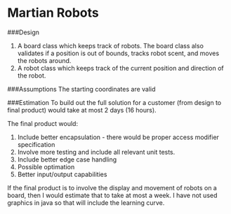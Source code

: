 # Martian Robots

###Design
1. A board class which keeps track of robots. The board class also validates if a position is out of bounds, tracks robot scent, and moves the robots around.
2. A robot class which keeps track of the current position and direction of the robot. 

###Assumptions
The starting coordinates are valid

###Estimation
To build out the full solution for a customer (from design to final product) would take at most 2 days (16 hours). 

The final product would:
1. Include better encapsulation - there would be proper access modifier specification
1. Involve more testing and include all relevant unit tests.
2. Include better edge case handling
3. Possible optimation
4. Better input/output capabilities

If the final product is to involve the display and movement of robots on a board, then I would estimate that to take at most a week. I have not used graphics in java so that will include the learning curve.
